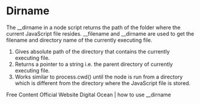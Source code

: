 # Dirname

The __dirname in a node script returns the path of the folder where the current JavaScript file resides. __filename and __dirname are used to get the filename and directory name of the currently executing file.

1. Gives absolute path of the directory that contains the currently executing file.	
2. Returns a pointer to a string i.e. the parent directory of currently executing file.	
3. Works similar to process.cwd() until the node is run from a directory which is different from the directory where the JavaScript file is stored.

<ResourceGroupTitle>Free Content</ResourceGroupTitle>
<BadgeLink colorScheme='blue' badgeText='Read' href='https://nodejs.org/docs/latest/api/modules.html#__dirname'>Official Website</BadgeLink>
<BadgeLink colorScheme='yellow' badgeText='Read' href='https://www.digitalocean.com/community/tutorials/nodejs-how-to-use__dirname'>Digital Ocean | how to use __dirname </BadgeLink>